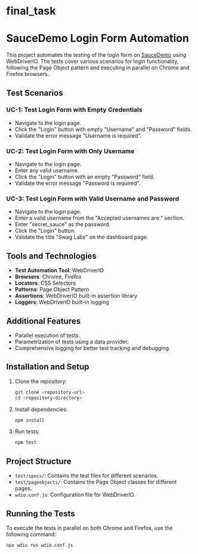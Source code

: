 # final_task
# SauceDemo Login Form Automation

This project automates the testing of the login form on [SauceDemo](https://www.saucedemo.com/) using WebDriverIO. The tests cover various scenarios for login functionality, following the Page Object pattern and executing in parallel on Chrome and Firefox browsers.

## Test Scenarios

### UC-1: Test Login Form with Empty Credentials
- Navigate to the login page.
- Click the "Login" button with empty "Username" and "Password" fields.
- Validate the error message "Username is required".

### UC-2: Test Login Form with Only Username
- Navigate to the login page.
- Enter any valid username.
- Click the "Login" button with an empty "Password" field.
- Validate the error message "Password is required".

### UC-3: Test Login Form with Valid Username and Password
- Navigate to the login page.
- Enter a valid username from the "Accepted usernames are:" section.
- Enter "secret_sauce" as the password.
- Click the "Login" button.
- Validate the title "Swag Labs" on the dashboard page.

## Tools and Technologies
- **Test Automation Tool**: WebDriverIO
- **Browsers**: Chrome, Firefox
- **Locators**: CSS Selectors
- **Patterns**: Page Object Pattern
- **Assertions**: WebDriverIO built-in assertion library
- **Loggers**: WebDriverIO built-in logging

## Additional Features
- Parallel execution of tests.
- Parametrization of tests using a data provider.
- Comprehensive logging for better test tracking and debugging.

## Installation and Setup

1. Clone the repository:
    ```bash
    git clone <repository-url>
    cd <repository-directory>
    ```

2. Install dependencies:
    ```bash
    npm install
    ```

3. Run tests:
    ```bash
    npm test
    ```

## Project Structure

- `test/specs/`: Contains the test files for different scenarios.
- `test/pageobjects/`: Contains the Page Object classes for different pages.
- `wdio.conf.js`: Configuration file for WebDriverIO.

## Running the Tests

To execute the tests in parallel on both Chrome and Firefox, use the following command:
```bash
npx wdio run wdio.conf.js

